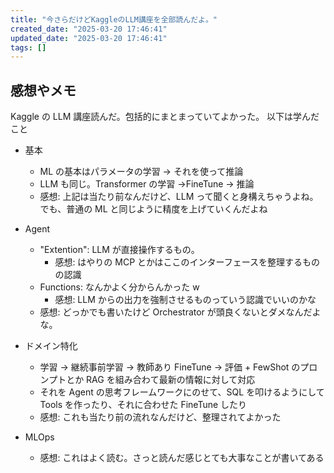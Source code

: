 ```yaml
---
title: "今さらだけどKaggleのLLM講座を全部読んだよ。"
created_date: "2025-03-20 17:46:41"
updated_date: "2025-03-20 17:46:41"
tags: []
---
```


## 感想やメモ

Kaggle の LLM 講座読んだ。包括的にまとまっていてよかった。
以下は学んだこと

- 基本
  - ML の基本はパラメータの学習 → それを使って推論
  - LLM も同じ。Transformer の学習 →FineTune → 推論
  - 感想: 上記は当たり前なんだけど、LLM って聞くと身構えちゃうよね。でも、普通の ML と同じように精度を上げていくんだよね
- Agent

  - "Extention": LLM が直接操作するもの。
    - 感想: はやりの MCP とかはここのインターフェースを整理するものの認識
  - Functions: なんかよく分からんかった w
    - 感想: LLM からの出力を強制させるものっていう認識でいいのかな
  - 感想: どっかでも書いたけど Orchestrator が頭良くないとダメなんだよな。

- ドメイン特化

  - 学習 → 継続事前学習 → 教師あり FineTune → 評価 + FewShot のプロンプトとか RAG を組み合わて最新の情報に対して対応
  - それを Agent の思考フレームワークにのせて、SQL を叩けるようにして Tools を作ったり、それに合わせた FineTune したり
  - 感想: これも当たり前の流れなんだけど、整理されてよかった

- MLOps
  - 感想: これはよく読む。さっと読んだ感じとても大事なことが書いてある
